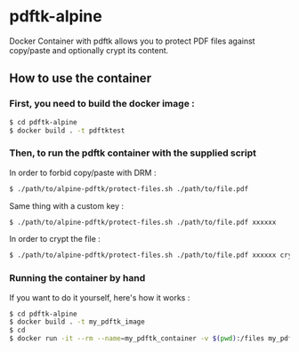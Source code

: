 # pdftk-alpine
Docker Container with pdftk allows you to protect PDF files against copy/paste and optionally crypt its content.

## How to use the container

### First, you need to build the docker image :

```bash
$ cd pdftk-alpine
$ docker build . -t pdftktest
```

### Then, to run the pdftk container with the supplied script

In order to forbid copy/paste with DRM :

```bash
$ ./path/to/alpine-pdftk/protect-files.sh ./path/to/file.pdf
```

Same thing with a custom key :

```bash
$ ./path/to/alpine-pdftk/protect-files.sh ./path/to/file.pdf xxxxxx
```

In order to crypt the file :

```bash
$ ./path/to/alpine-pdftk/protect-files.sh ./path/to/file.pdf xxxxxx crypt-key
```

### Running the container by hand

If you want to do it yourself, here's how it works :

```bash
$ cd pdftk-alpine
$ docker build . -t my_pdftk_image
$ cd
$ docker run -it --rm --name=my_pdftk_container -v $(pwd):/files my_pdftk_image ./path/to/file.pdf
```
